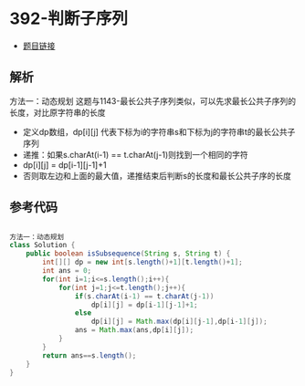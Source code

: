 # 392-判断子序列

- [题目链接](https://leetcode-cn.com/problems/is-subsequence/)

## 解析

方法一：动态规划
这题与1143-最长公共子序列类似，可以先求最长公共子序列的长度，对比原字符串的长度
- 定义dp数组，dp[i][j] 代表下标为i的字符串s和下标为j的字符串t的最长公共子序列
- 递推：如果s.charAt(i-1) == t.charAt(j-1)则找到一个相同的字符
- dp[i][j] = dp[i-1][j-1]+1
- 否则取左边和上面的最大值，递推结束后判断s的长度和最长公共子序的长度

## 参考代码
```Java

方法一：动态规划
class Solution {
    public boolean isSubsequence(String s, String t) {
        int[][] dp = new int[s.length()+1][t.length()+1];
        int ans = 0;
        for(int i=1;i<=s.length();i++){
            for(int j=1;j<=t.length();j++){
                if(s.charAt(i-1) == t.charAt(j-1))
                    dp[i][j] = dp[i-1][j-1]+1;
                else
                    dp[i][j] = Math.max(dp[i][j-1],dp[i-1][j]);
                ans = Math.max(ans,dp[i][j]);
            }
        }
        return ans==s.length();
    }
}
```
